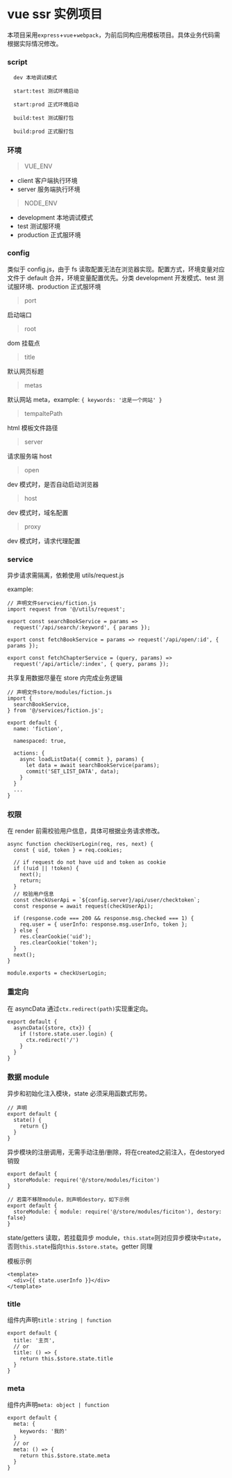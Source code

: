 # vue ssr 实例项目

本项目采用`express`+`vue`+`webpack`，为前后同构应用模板项目。具体业务代码需根据实际情况修改。

### script

```
  dev 本地调试模式

  start:test 测试环境启动

  start:prod 正式环境启动

  build:test 测试服打包

  build:prod 正式服打包
```

### 环境

> VUE_ENV

- client 客户端执行环境
- server 服务端执行环境

> NODE_ENV

- development 本地调试模式
- test 测试服环境
- production 正式服环境

### config

类似于 config.js，由于 fs 读取配置无法在浏览器实现。配置方式，环境变量对应文件于 default 合并，环境变量配置优先。分类 development 开发模式、test 测试服环境、production 正式服环境

> port

启动端口

> root

dom 挂载点

> title

默认网页标题

> metas

默认网站 meta，example: `{ keywords: '这是一个网站' }`

> tempaltePath

html 模板文件路径

> server

请求服务端 host

> open

dev 模式时，是否自动启动浏览器

> host

dev 模式时，域名配置

> proxy

dev 模式时，请求代理配置

### service

异步请求需隔离，依赖使用 utils/request.js

example:

```
// 声明文件servcies/fiction.js
import request from '@/utils/request';

export const searchBookService = params =>
  request('/api/search/:keyword', { params });

export const fetchBookService = params => request('/api/open/:id', { params });

export const fetchChapterService = (query, params) =>
  request('/api/article/:index', { query, params });

```

共享复用数据尽量在 store 内完成业务逻辑

```
// 声明文件store/modules/fiction.js
import {
  searchBookService,
} from '@/services/fiction.js';

export default {
  name: 'fiction',

  namespaced: true,

  actions: {
    async loadListData({ commit }, params) {
      let data = await searchBookService(params);
      commit('SET_LIST_DATA', data);
    }
  }
  ...
}
```

### 权限

在 render 前需校验用户信息，具体可根据业务请求修改。

```
async function checkUserLogin(req, res, next) {
  const { uid, token } = req.cookies;

  // if request do not have uid and token as cookie
  if (!uid || !token) {
    next();
    return;
  }
  // 校验用户信息
  const checkUserApi = `${config.server}/api/user/checktoken`;
  const response = await request(checkUserApi);

  if (response.code === 200 && response.msg.checked === 1) {
    req.user = { userInfo: response.msg.userInfo, token };
  } else {
    res.clearCookie('uid');
    res.clearCookie('token');
  }
  next();
}

module.exports = checkUserLogin;
```

### 重定向

在 asyncData 通过`ctx.redirect(path)`实现重定向。

```
export default {
  asyncData({store, ctx}) {
    if (!store.state.user.login) {
      ctx.redirect('/')
    }
  }
}
```

### 数据 module

异步和初始化注入模块，state 必须采用函数式形势。

```
// 声明
export default {
  state() {
    return {}
  }
}
```

异步模块的注册调用，无需手动注册/删除，将在created之前注入，在destoryed销毁

```
export default {
  storeModule: require('@/store/modules/ficiton')
}

// 若需不移除module，则声明destory，如下示例
export default {
  storeModule: { module: require('@/store/modules/ficiton'), destory: false}
}
```

state/getters 读取，若挂载异步 module，`this.state`则对应异步模块中`state`，否则`this.state`指向`this.$store.state`。getter 同理

模板示例
```
<template>
  <div>{{ state.userInfo }}</div>
</template>
```

### title
组件内声明`title：string | function`
```
export default {
  title: '主页',
  // or
  title: () => {
    return this.$store.state.title
  }
}
```

### meta
组件内声明`meta: object | function`

```
export default {
  meta: {
    keywords: '我的'
  }
  // or
  meta: () => {
    return this.$store.state.meta
  }
}
```

